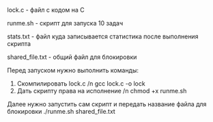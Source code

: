 lock.c - файл с кодом на С

runme.sh - скрипт для запуска 10 задач

stats.txt - файл куда записывается статистика после выполнения скрипта

shared_file.txt - общий файл для блокировки

Перед запуском нужно выполнить команды:
1) Скомпилировать lock.c /n
gcc lock.c -o lock
2) Дать скрипту права на исполнение /n
chmod +x runme.sh

Далее нужно запустить сам скрипт и передать название файла для блокировки
./runme.sh shared_file.txt

